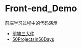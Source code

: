 # Front-end_Demo

前端学习过程中的代码演示

+ [前端三大件](https://github.com/zhf521/Front-end_Demo/tree/master/01-前端三大件)
+ [50ProjectsIn50Days](https://github.com/zhf521/Front-end_Demo/tree/master/02-50ProjectsIn50Days)
  